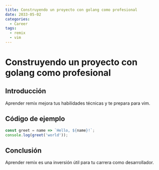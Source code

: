 ```yaml
---
title: Construyendo un proyecto con golang como profesional
date: 2033-05-02
categories:
  - Career
tags:
  - remix
  - vim
---
```


# Construyendo un proyecto con golang como profesional

## Introducción

Aprender remix mejora tus habilidades técnicas y te prepara para vim.

## Código de ejemplo

```javascript
const greet = name => `Hello, ${name}!`;
console.log(greet('world'));
```

## Conclusión

Aprender remix es una inversión útil para tu carrera como desarrollador.